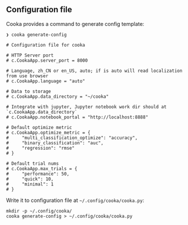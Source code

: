 ## Configuration file

Cooka provides a command to generate config template:
```shell
❯ cooka generate-config

# Configuration file for cooka

# HTTP Server port
# c.CookaApp.server_port = 8000

# Language, zh_CN or en_US, auto; if is auto will read localization from use browser
# c.CookaApp.language = "auto"

# Data to storage
# c.CookaApp.data_directory = "~/cooka"

# Integrate with jupyter, Jupyter notebook work dir should at `c.CookaApp.data_directory`
# c.CookaApp.notebook_portal = "http://localhost:8888"

# Default optimize metric
# c.CookaApp.optimize_metric = {
#     "multi_classification_optimize": "accuracy",
#     "binary_classification": "auc",
#     "regression": "rmse"
# }

# Default trial nums
# c.CookaApp.max_trials = {
#     "performance": 50,
#     "quick": 10,
#     "minimal": 1
# }

```
Write it to configuration file at `~/.config/cooka/cooka.py`:
```shell
mkdir -p ~/.config/cooka/
cooka generate-config > ~/.config/cooka/cooka.py
```
